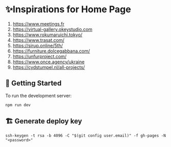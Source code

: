 # ✨Inspirations for Home Page

1. https://www.meetings.fr
2. https://virtual-gallery.okeystudio.com
3. https://www.rokumaruichi.tokyo/
4. https://www.trasat.com/
5. https://sirup.online/5th/
6. https://furniture.dolcegabbana.com/
7. https://unfurproject.com/
8. https://www.once.agency/ukraine
9. https://cydstumpel.nl/all-projects/

## 🚀 Getting Started

To run the development server:

```
npm run dev
```

## 🏗️ Generate deploy key

```
ssh-keygen -t rsa -b 4096 -C "$(git config user.email)" -f gh-pages -N "<password>"
```

